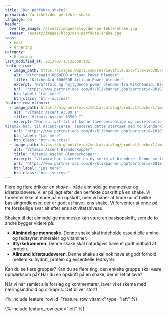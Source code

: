 ```yaml
---
title: "Den perfekte shake?"
permalink: /artikel/den-perfekte-shake
language: da
header:
  overlay_image: /assets/images/blog/den-perfekte-shake.jpg
  teaser: /assets/images/blog/den-perfekte-shake.jpg
tags:
  - kost
  - ernæring
category:
  - Ernæring
last_modified_at: 2013-02-13T22:08:10Z
feature_row:
  - image_path: https://images.wupti.com/retrievefile.axd?file=1863857&mh=350&mw=350&ps=FullSize&q=95&hash=65FAF40F2757B09621DFDE7F109E19344A7B5B75
    alt: "KitchenAid 6060EOB Artisan Power blender"
    title: "KitchenAid 6060EOB Artisan Power blender"
    excerpt: "Kraftfuld og højtydende power blender fra KitchenAid. Blenderes kraftfulde motor og asymmetriske knivblade kan blende alt fra nødder til is med fantastiske resultater – hver gang! Blenderen har en robust konstruktion i formstøbt metal og står derfor helt stabilt på bordet. Blenderen er nem at rengøre, da alle dele tåler maskinvask."
    url: "https://www.partner-ads.com/dk/klikbanner.php?partnerid=28187&bannerid=25156&htmlurl=https://www.wupti.com/produkter/husholdning/koekkenmaskine/blender/power-blender/kitchenaid-6060eob-artisan-power"
    btn_label: "Læs mere"
    btn_class: "btn--success"
feature_row_vitamix:
  - image_path: https://highonlife.dk/media/catalog/product/cache/1/image/540x/9df78eab33525d08d6e5fb8d27136e95/a/3/a3500i-b_rstet-sta_l.jpg
    alt: "Vitamix Ascent A3500 I"
    title: "Vitamix Ascent A3500 I"
    excerpt: "Har du lyst til at kunne lave personlige og individuelle smoothies til familien?
Vitamix har, til Ascent-serie, lanceret dette startsæt med to blenderkopper, to drikkelåg og en knivbase. Genialt til din smoothie - lige til at tage med."
    url: "https://www.partner-ads.com/dk/klikbanner.php?partnerid=28187&bannerid=52999&htmlurl=https://highonlife.dk/vitamix-ascent-blender-kopper-startsaet.html"
    btn_label: "Læs mere"
    btn_class: "btn--success"
  - image_path: https://highonlife.dk/media/catalog/product/cache/1/image/540x/9df78eab33525d08d6e5fb8d27136e95/a/s/ascent-to-go-kopper-starts_t.jpg
    alt: "Vitamix Ascent Blenderkopper"
    title: "Vitamix Ascent Blenderkopper"
    excerpt: "Vitamix har lanceret en ny serie af blendere. Denne serie hedder Ascent. Ligesom man gik og troede, at verdens bedste blender ikke kunne blive bedre, så beviser Vitamix, at det kan den faktisk godt. Det her er en genial blender til smoothies og shakes."
    url: "https://www.partner-ads.com/dk/klikbanner.php?partnerid=28187&bannerid=52999&htmlurl=https://highonlife.dk/vitamix-ascent-a3500i-borstet-stal.html"
    btn_label: "Læs mere"
    btn_class: "btn--success"
---
```


Flere og flere drikker en _shake_ - både almindelige mennesker og idrætsudøvere. Vi er på jagt efter den perfekte opskrift på en shake. Vi forventer ikke at ende på en opskrift, men vi håber at finde ud af hvilke basisingredienser, der er godt at have i ens shake. Vi forventer at ende på tre forskellige svar alt efter ens aktivitetsniveau.

Shaken til det almindelige menneske kan være en basisopskrift, som de to andre bygger videre på:

- **Almindelige menneske**. Denne shake skal indeholde essentielle amino- og fedtsyrer, mineraler og vitaminer.
- **Styrketræneren**. Denne skake skal naturligvis have et godt indhold af protein.
- **Allround idrætsudøveren**. Denne shake skal nok have et godt forhold mellem kulhydrat, protein og essentielle fedtsyrer.

Kan du se flere grupper? Kan du se flere ting, den enkelte gruppe skal være opmærksom på? Har du en opskrift på en shake, der er let at lave?

Når vi har samlet alle forslag og kommentarer, laver vi et skema med næringsindhold og cirkapris. Det bliver stort!

{% include feature_row id="feature_row_vitamix" type="left" %}

{% include feature_row type="left" %}
